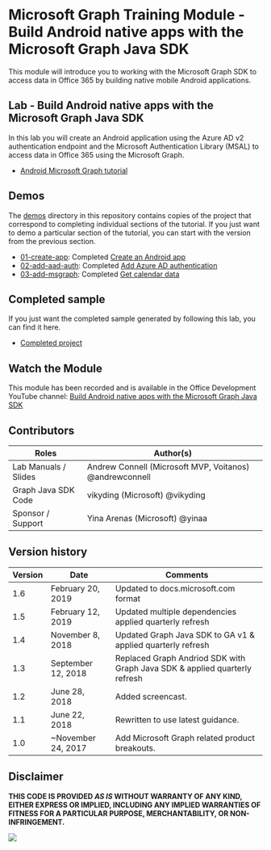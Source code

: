 # Microsoft Graph Training Module - Build Android native apps with the Microsoft Graph Java SDK

This module will introduce you to working with the Microsoft Graph SDK to access data in Office 365 by building native mobile Android applications.

## Lab - Build Android native apps with the Microsoft Graph Java SDK

In this lab you will create an Android application using the Azure AD v2 authentication endpoint and the Microsoft Authentication Library (MSAL) to access data in Office 365 using the Microsoft Graph.

- [Android Microsoft Graph tutorial](https://docs.microsoft.com/graph/tutorials/android)

## Demos

The [demos](./demos) directory in this repository contains copies of the project that correspond to completing individual sections of the tutorial. If you just want to demo a particular section of the tutorial, you can start with the version from the previous section.

- [01-create-app](demos/01-create-app): Completed [Create an Android app](https://docs.microsoft.com/graph/tutorials/android?tutorial-step=1)
- [02-add-aad-auth](demos/02-add-aad-auth): Completed [Add Azure AD authentication](https://docs.microsoft.com/graph/tutorials/android?tutorial-step=3)
- [03-add-msgraph](demos/03-add-msgraph): Completed [Get calendar data](https://docs.microsoft.com/graph/tutorials/android?tutorial-step=4)

## Completed sample

If you just want the completed sample generated by following this lab, you can find it here.

- [Completed project](demos/03-add-msgraph)

## Watch the Module

This module has been recorded and is available in the Office Development YouTube channel: [Build Android native apps with the Microsoft Graph Java SDK](https://youtu.be/Yk0FMwXanck)

## Contributors

| Roles                | Author(s)                                               |
| -------------------- | ------------------------------------------------------- |
| Lab Manuals / Slides | Andrew Connell (Microsoft MVP, Voitanos) @andrewconnell |
| Graph Java SDK Code  | vikyding (Microsoft) @vikyding                          |
| Sponsor / Support    | Yina Arenas (Microsoft) @yinaa                          |

## Version history

| Version | Date               | Comments                                                                   |
| ------- | ------------------ | -------------------------------------------------------------------------- |
| 1.6     | February 20, 2019  | Updated to docs.microsoft.com format      |
| 1.5     | February 12, 2019  | Updated multiple dependencies applied quarterly refresh                    |
| 1.4     | November 8, 2018   | Updated Graph Java SDK to GA v1 & applied quarterly refresh                |
| 1.3     | September 12, 2018 | Replaced Graph Andriod SDK with Graph Java SDK & applied quarterly refresh |
| 1.2     | June 28, 2018      | Added screencast.                                                          |
| 1.1     | June 22, 2018      | Rewritten to use latest guidance.                                          |
| 1.0     | ~November 24, 2017 | Add Microsoft Graph related product breakouts.                             |

## Disclaimer

**THIS CODE IS PROVIDED _AS IS_ WITHOUT WARRANTY OF ANY KIND, EITHER EXPRESS OR IMPLIED, INCLUDING ANY IMPLIED WARRANTIES OF FITNESS FOR A PARTICULAR PURPOSE, MERCHANTABILITY, OR NON-INFRINGEMENT.**

<img src="https://telemetry.sharepointpnp.com/msgraph-training-android" />
